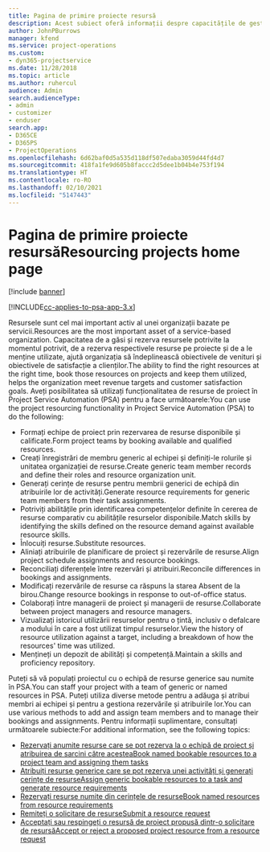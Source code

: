 ```yaml
---
title: Pagina de primire proiecte resursă
description: Acest subiect oferă informații despre capacitățile de gestionare a resurselor în Project Service Automation (PSA) for Dynamics 365.
author: JohnPBurrows
manager: kfend
ms.service: project-operations
ms.custom:
- dyn365-projectservice
ms.date: 11/28/2018
ms.topic: article
ms.author: ruhercul
audience: Admin
search.audienceType:
- admin
- customizer
- enduser
search.app:
- D365CE
- D365PS
- ProjectOperations
ms.openlocfilehash: 6d62baf0d5a535d118df507edaba3059d44fd4d7
ms.sourcegitcommit: 418fa1fe9d605b8faccc2d5dee1b04b4e753f194
ms.translationtype: HT
ms.contentlocale: ro-RO
ms.lasthandoff: 02/10/2021
ms.locfileid: "5147443"
---
```

# <a name="resourcing-projects-home-page"></a><span data-ttu-id="39649-103">Pagina de primire proiecte resursă</span><span class="sxs-lookup"><span data-stu-id="39649-103">Resourcing projects home page</span></span>

[!include [banner](../includes/psa-now-project-operations.md)]

[!INCLUDE[cc-applies-to-psa-app-3.x](../includes/cc-applies-to-psa-app-3x.md)]

<span data-ttu-id="39649-104">Resursele sunt cel mai important activ al unei organizații bazate pe servicii.</span><span class="sxs-lookup"><span data-stu-id="39649-104">Resources are the most important asset of a service-based organization.</span></span> <span data-ttu-id="39649-105">Capacitatea de a găsi și rezerva resursele potrivite la momentul potrivit, de a rezerva respectivele resurse pe proiecte și de a le menține utilizate, ajută organizația să îndeplinească obiectivele de venituri și obiectivele de satisfacție a clienților.</span><span class="sxs-lookup"><span data-stu-id="39649-105">The ability to find the right resources at the right time, book those resources on projects and keep them utilized, helps the organization meet revenue targets and customer satisfaction goals.</span></span> <span data-ttu-id="39649-106">Aveți posibilitatea să utilizați funcționalitatea de resurse de proiect în Project Service Automation (PSA) pentru a face următoarele:</span><span class="sxs-lookup"><span data-stu-id="39649-106">You can use the project resourcing functionality in Project Service Automation (PSA) to do the following:</span></span>

- <span data-ttu-id="39649-107">Formați echipe de proiect prin rezervarea de resurse disponibile și calificate.</span><span class="sxs-lookup"><span data-stu-id="39649-107">Form project teams by booking available and qualified resources.</span></span>
- <span data-ttu-id="39649-108">Creați înregistrări de membru generic al echipei și definiți-le rolurile și unitatea organizației de resurse.</span><span class="sxs-lookup"><span data-stu-id="39649-108">Create generic team member records and define their roles and resource organization unit.</span></span>
- <span data-ttu-id="39649-109">Generați cerințe de resurse pentru membrii generici de echipă din atribuirile lor de activități.</span><span class="sxs-lookup"><span data-stu-id="39649-109">Generate resource requirements for generic team members from their task assignments.</span></span>
- <span data-ttu-id="39649-110">Potriviți abilitățile prin identificarea competențelor definite în cererea de resurse comparativ cu abilitățile resurselor disponibile.</span><span class="sxs-lookup"><span data-stu-id="39649-110">Match skills by identifying the skills defined on the resource demand against available resource skills.</span></span>
- <span data-ttu-id="39649-111">Înlocuiți resurse.</span><span class="sxs-lookup"><span data-stu-id="39649-111">Substitute resources.</span></span>
- <span data-ttu-id="39649-112">Aliniați atribuirile de planificare de proiect și rezervările de resurse.</span><span class="sxs-lookup"><span data-stu-id="39649-112">Align project schedule assignments and resource bookings.</span></span>
- <span data-ttu-id="39649-113">Reconciliați diferențele între rezervări și atribuiri.</span><span class="sxs-lookup"><span data-stu-id="39649-113">Reconcile differences in bookings and assignments.</span></span>
- <span data-ttu-id="39649-114">Modificați rezervările de resurse ca răspuns la starea Absent de la birou.</span><span class="sxs-lookup"><span data-stu-id="39649-114">Change resource bookings in response to out-of-office status.</span></span>
- <span data-ttu-id="39649-115">Colaborați între managerii de proiect și managerii de resurse.</span><span class="sxs-lookup"><span data-stu-id="39649-115">Collaborate between project managers and resource managers.</span></span>
- <span data-ttu-id="39649-116">Vizualizați istoricul utilizării resurselor pentru o țintă, inclusiv o defalcare a modului în care a fost utilizat timpul resurselor.</span><span class="sxs-lookup"><span data-stu-id="39649-116">View the history of resource utilization against a target, including a breakdown of how the resources' time was utilized.</span></span>
- <span data-ttu-id="39649-117">Mențineți un depozit de abilități și competență.</span><span class="sxs-lookup"><span data-stu-id="39649-117">Maintain a skills and proficiency repository.</span></span>


<span data-ttu-id="39649-118">Puteți să vă populați proiectul cu o echipă de resurse generice sau numite în PSA.</span><span class="sxs-lookup"><span data-stu-id="39649-118">You can staff your project with a team of generic or named resources in PSA.</span></span> <span data-ttu-id="39649-119">Puteți utiliza diverse metode pentru a adăuga și atribui membri ai echipei și pentru a gestiona rezervările și atribuirile lor.</span><span class="sxs-lookup"><span data-stu-id="39649-119">You can use various methods to add and assign team members and to manage their bookings and assignments.</span></span> <span data-ttu-id="39649-120">Pentru informații suplimentare, consultați următoarele subiecte:</span><span class="sxs-lookup"><span data-stu-id="39649-120">For additional information, see the following topics:</span></span>

- [<span data-ttu-id="39649-121">Rezervați anumite resurse care se pot rezerva la o echipă de proiect și atribuirea de sarcini către acestea</span><span class="sxs-lookup"><span data-stu-id="39649-121">Book named bookable resources to a project team and assigning them tasks</span></span>](assign-named-bookable-resource.md)
- [<span data-ttu-id="39649-122">Atribuiți resurse generice care se pot rezerva unei activități și generați cerințe de resurse</span><span class="sxs-lookup"><span data-stu-id="39649-122">Assign generic bookable resources to a task and generate resource requirements</span></span>](assign-generic-bookable-resource.md)
- [<span data-ttu-id="39649-123">Rezervați resurse numite din cerințele de resurse</span><span class="sxs-lookup"><span data-stu-id="39649-123">Book named resources from resource requirements</span></span>](book-named-resource.md)
- [<span data-ttu-id="39649-124">Remiteți o solicitare de resurse</span><span class="sxs-lookup"><span data-stu-id="39649-124">Submit a resource request</span></span>](submit-resource-request.md)
- [<span data-ttu-id="39649-125">Acceptați sau respingeți o resursă de proiect propusă dintr-o solicitare de resursă</span><span class="sxs-lookup"><span data-stu-id="39649-125">Accept or reject a proposed project resource from a resource request</span></span>](accept-reject-proposed-resource.md)
